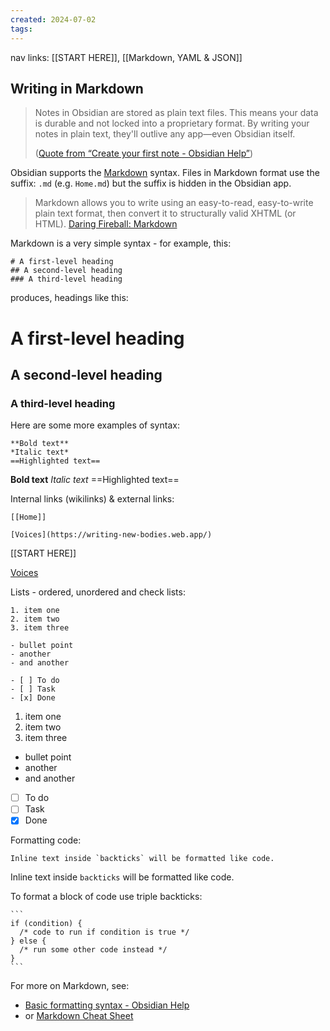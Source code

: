 ```yaml
---
created: 2024-07-02
tags:
---
```

nav links: [[START HERE]], [[Markdown, YAML & JSON]]

## Writing in Markdown

> Notes in Obsidian are stored as plain text files. This means your data is durable and not locked into a proprietary format. By writing your notes in plain text, they'll outlive any app—even Obsidian itself.
>
> ([Quote from “Create your first note - Obsidian Help”](https://arc.net/l/quote/rdsijacx))

Obsidian supports the [Markdown](https://daringfireball.net/projects/markdown/) syntax. Files in Markdown format use the suffix: `.md`  (e.g. `Home.md`) but the suffix is hidden in the Obsidian app.

> Markdown allows you to write using an easy-to-read, easy-to-write plain text format, then convert it to structurally valid XHTML (or HTML).
> [Daring Fireball: Markdown](https://daringfireball.net/projects/markdown/)

Markdown is a very simple syntax - for example, this:

```
# A first-level heading
## A second-level heading
### A third-level heading
```

produces, headings like this:

# A first-level heading
## A second-level heading
### A third-level heading

Here are some more examples of syntax:

```
**Bold text**
*Italic text*
==Highlighted text==
```

**Bold text**
*Italic text*
==Highlighted text==

Internal links (wikilinks) & external links:

```
[[Home]]

[Voices](https://writing-new-bodies.web.app/)
```

[[START HERE]]

[Voices](https://writing-new-bodies.web.app/)

Lists - ordered, unordered and check lists:

```
1. item one
2. item two
3. item three

- bullet point
- another
- and another

- [ ] To do
- [ ] Task
- [x] Done
```

1. item one
2. item two
3. item three

- bullet point
- another
- and another

- [ ] To do
- [ ] Task
- [x] Done

Formatting code:

```
Inline text inside `backticks` will be formatted like code.
```

Inline text inside `backticks` will be formatted like code.

To format a block of code use triple backticks:

````
```
if (condition) {
  /* code to run if condition is true */
} else {
  /* run some other code instead */
}
```
````


For more on Markdown, see:
- [Basic formatting syntax - Obsidian Help](https://help.obsidian.md/Editing+and+formatting/Basic+formatting+syntax)
- or [Markdown Cheat Sheet](https://www.markdownguide.org/cheat-sheet/)



